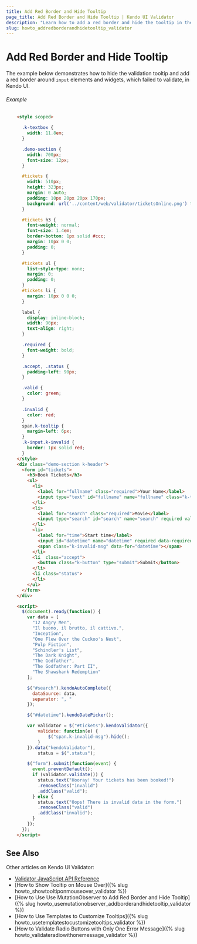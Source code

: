 ```yaml
---
title: Add Red Border and Hide Tooltip
page_title: Add Red Border and Hide Tooltip | Kendo UI Validator
description: "Learn how to add a red border and hide the tooltip in the Kendo UI Validator."
slug: howto_addredborderandhidetooltip_validator
---
```


# Add Red Border and Hide Tooltip

The example below demonstrates how to hide the validation tooltip and add a red border around `input` elements and widgets, which failed to validate, in Kendo UI.

###### Example

```html
    <style scoped>

      .k-textbox {
        width: 11.8em;
      }

      .demo-section {
        width: 700px;
        font-size: 12px;
      }

      #tickets {
        width: 510px;
        height: 323px;
        margin: 0 auto;
        padding: 10px 20px 20px 170px;
        background: url('../content/web/validator/ticketsOnline.png') transparent no-repeat 0 0;
      }

      #tickets h3 {
        font-weight: normal;
        font-size: 1.4em;
        border-bottom: 1px solid #ccc;
        margin: 10px 0 0;
        padding: 0;
      }

      #tickets ul {
        list-style-type: none;
        margin: 0;
        padding: 0;
      }
      #tickets li {
        margin: 10px 0 0 0;
      }

      label {
        display: inline-block;
        width: 90px;
        text-align: right;
      }

      .required {
        font-weight: bold;
      }

      .accept, .status {
        padding-left: 90px;
      }

      .valid {
        color: green;
      }

      .invalid {
        color: red;
      }
      span.k-tooltip {
        margin-left: 6px;
      }
      .k-input.k-invalid {
        border: 1px solid red;
      }
    </style>
    <div class="demo-section k-header">
      <form id="tickets">
        <h3>Book Tickets</h3>
        <ul>
          <li>
            <label for="fullname" class="required">Your Name</label>
            <input type="text" id="fullname" name="fullname" class="k-textbox" placeholder="Full name" required validationMessage="Enter {0}" style="width: 200px;" />
          </li>
          <li>
            <label for="search" class="required">Movie</label>
            <input type="search" id="search" name="search" required validationMessage="Select movie" style="width: 200px;"/><span class="k-invalid-msg" data-for="search"></span>
          </li>
          <li>
            <label for="time">Start time</label>
            <input id="datetime" name="datetime" required data-required-msg="Select date!" style="width: 200px;"/>
            <span class="k-invalid-msg" data-for="datetime"></span>
          </li>
          <li  class="accept">
            <button class="k-button" type="submit">Submit</button>
          </li>
          <li class="status">
          </li>
        </ul>
      </form>
    </div>

    <script>
      $(document).ready(function() {
        var data = [
          "12 Angry Men",
          "Il buono, il brutto, il cattivo.",
          "Inception",
          "One Flew Over the Cuckoo's Nest",
          "Pulp Fiction",
          "Schindler's List",
          "The Dark Knight",
          "The Godfather",
          "The Godfather: Part II",
          "The Shawshank Redemption"
        ];

        $("#search").kendoAutoComplete({
          dataSource: data,
          separator: ", "
        });

        $("#datetime").kendoDatePicker();

        var validator = $("#tickets").kendoValidator({
            validate: function(e) {
                $("span.k-invalid-msg").hide();
            }
        }).data("kendoValidator"),
            status = $(".status");

        $("form").submit(function(event) {
          event.preventDefault();
          if (validator.validate()) {
            status.text("Hooray! Your tickets has been booked!")
            .removeClass("invalid")
            .addClass("valid");
          } else {
            status.text("Oops! There is invalid data in the form.")
            .removeClass("valid")
            .addClass("invalid");
          }
        });
      });
    </script>
```

## See Also

Other articles on Kendo UI Validator:

* [Validator JavaScript API Reference](/api/javascript/ui/validator)
* [How to Show Tooltip on Mouse Over]({% slug howto_showtooltiponmouseover_validator %})
* [How to Use Use MutationObserver to Add Red Border and Hide Tooltip]({% slug howto_usemutationobserver_addborderandhidetooltip_validator %})
* [How to Use Templates to Customize Tooltips]({% slug howto_usetemplatestocustomizetooltips_validator %})
* [How to Validate Radio Buttons with Only One Error Message]({% slug howto_validateradiowithonemessage_validator %})
